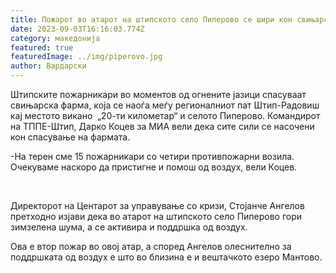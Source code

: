 ```yaml
---
title: Пожарот во атарот на штипското село Пиперово се шири кон свињарска фарма
date: 2023-09-03T16:16:03.774Z
category: македонија
featured: true
featuredImage: ../img/piperovo.jpg
author: Вардарски
---
```

<!--StartFragment-->

Штипските пожарникари во моментов од огнените јазици спасуваат свињарска фарма, која се наоѓа меѓу регионалниот пат Штип-Радовиш кај местото викано  „20-ти километар“ и селото Пиперово. Командирот на ТППЕ-Штип, Дарко Коцев за МИА вели дека сите сили се насочени кон спасување на фармата.

\-На терен сме 15 пожарникари со четири противпожарни возила. Очекуваме наскоро да пристигне и помош од воздух, вели Коцев.

 

Директорот на Центарот за управување со кризи, Стојанче Ангелов претходно изјави дека во атарот на штипското село Пиперово гори зимзелена шума, а се активира и поддршка од воздух.

Ова е втор пожар во овој атар, а според Ангелов олеснително за поддршката од воздух е што во близина е и вештачкото езеро Мантово. 

<!--EndFragment-->